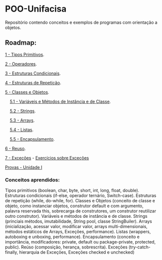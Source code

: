 # POO-Unifacisa
Repositório contendo conceitos e exemplos de programas com orientação a objetos.

## Roadmap:

[1 - Tipos Primitivos](conteudo/TiposPrimitivos.md).

[2 - Operadores](conteudo/Operadores.md).

[3 - Estruturas Condicionais](conteudo/EstruturasCondicionais.md).

[4 - Estruturas de Repetição](conteudo/EstruturasDeRepeticao.md).

[5 - Classes e Objetos](conteudo/ClassesEObjetos.md).

&nbsp;  &nbsp;  [5.1 - Variáveis e Métodos de Instância e de Classe](conteudo/VariaveisEMetodosDeInstanciaEDeClasse.md).

&nbsp;  &nbsp;  [5.2 - Strings](conteudo/Strings.md).

&nbsp;  &nbsp;  [5.3 - Arrays](conteudo/Arrays.md).

&nbsp;  &nbsp;  [5.4 - Listas](conteudo/Listas.md).

&nbsp;  &nbsp;  [5.5 - Encapsulamento](conteudo/Encapsulamento.md).

[6 - Reuso](conteudo/Reuso.md).

[7 - Exceções](https://docs.google.com/presentation/d/1d5GU4ogLLL-fUi4E6OJskhnfbQ3xTdyUjp_65vy3SY4/edit?usp=sharing) - [Exercícios sobre Exceções](conteudo/exercicios/Excecoes.md)

[Provas - Unidade I](https://drive.google.com/open?id=1thIsyNeReOJq-vRdySqEVSYOmjwTEyZj)

### Conceitos aprendidos:

Tipos primitivos (boolean, char, byte, short, int, long, float, double). 
Estruturas condicionais (if-else, operador ternário, Switch-case).
Estruturas de repetição (while, do-while, for).
Classes e Objetos (conceito de classe e objeto, como instanciar objetos, construtor default e com argumento, palavra reservada this, sobrecarga de construtores, um construtor reutilizar outro construtor). 
Variáveis e métodos de instância e de classe.
Strings (princiais métodos, imutabilidade, String pool, classe StringBuiler).
Arrays (inicialização, acessar valor, modificar valor, arrays multi-dimensionais, métodos estáticos de Arrays, Exceções, performance).
Listas (wrappers, autoboxing e unboxing, performance).
Encapsulamento (conceito e importância, modificadores: private, default ou package-private, protected, public).
Reúso (composição, herança, sobrescrita).
Exceções (try-catch-finally, hierarquia de Exceções, Exceções checked e unchecked)
